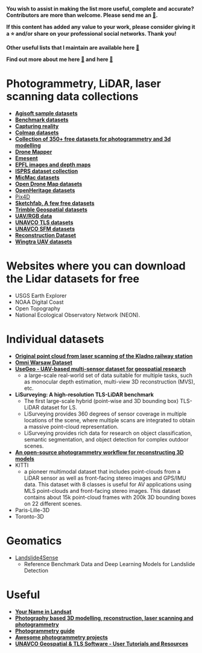 **You wish to assist in making the list more useful, complete and accurate? Contributors are more than welcome. Please send me an [:e-mail:](mailto:mvarga1989@gmail.com).**

**If this content has added any value to your work, please consider giving it a :star: and/or share on your professional social networks. Thank you!**

**Other useful lists that I maintain are available here [:link:](https://github.com/mvarga1989#community-lists-that-i-maintain)**

**Find out more about me here [:link:](https://mvarga1989.github.io/Matej_Varga/) and here [:link:](https://mvarga1989.github.io/mvarga1989_linktree/)**


# Photogrammetry, LiDAR, laser scanning data collections
- [**Agisoft sample datasets**](https://www.agisoft.com/downloads/sample-data/)
- [**Benchmark datasets**](https://benchmedata.org/BeMeDa)
- [**Capturing reality**](https://www.capturingreality.com/free-datasets)
- [**Colmap datasets**](https://colmap.github.io/datasets.html)
- [**Collection of 350+ free datasets for photogrammetry and 3d modelling**](https://github.com/natowi/photogrammetry_datasets)
- [**Drone Mapper**](https://dronemapper.com/sample_data/)
- [**Emesent**](https://emesent.com/resource-library/datasets/)
- [**EPFL images and depth maps**](https://documents.epfl.ch/groups/c/cv/cvlab-unit/www/data/multiview/denseMVS.html)
- [**ISPRS dataset collection**](https://www.isprs.org/data/)
- [**MicMac datasets**](https://micmac.ensg.eu/index.php/Datasets)
- [**Open Drone Map datasets**](https://www.opendronemap.org/odm/datasets/)
- [**OpenHeritage datasets**](https://openheritage3d.org/data#%7B%7D)
- [Pix4D](https://support.pix4d.com/hc/en-us/articles/360000235126-Example-projects-real-photogrammetry-data)
- [**Sketchfab, A few free datasets**](https://sketchfab.com/3d-models/example-photogrammetry-datasets-free-ac9c30e8ae8c40da8217981862cc2147)
- [**Trimble Geospatial datasets**](https://geospatial.trimble.com/en/datasets)
- [**UAV/RGB data**](https://zenodo.org/search?q=metadata.creators.person_or_org.name%3A%22Skaloud%2C%20Jan%22&f=resource_type%3Adataset&l=list&p=1&s=10&sort=bestmatch)
- [**UNAVCO TLS datasets**](https://tls.unavco.org/projects/)
- [**UNAVCO SFM datasets**](https://tls.unavco.org/sfm_projects)
- [**Reconstruction Dataset**](https://github.com/rperrot/ReconstructionDataSet)
- [**Wingtra UAV datasets**](https://wingtra.com/mapping-drone-wingtraone/aerial-map-types/data-sets-and-maps/)


# Websites where you can download the Lidar datasets for free
- USGS Earth Explorer
- NOAA Digital Coast
- Open Topography
- National Ecological Observatory Network (NEON).
 
# Individual datasets
- [**Original point cloud from laser scanning of the Kladno railway station**](https://zenodo.org/records/14221915)
- [**Omni Warsaw Dataset**](https://github.com/MapsHD/OmniWarsawDataset?tab=readme-ov-file)
- [**UseGeo - UAV-based multi-sensor dataset for geospatial research**](https://github.com/3DOM-FBK/usegeo)
   - a large-scale real-world set of data suitable for multiple tasks, such as monocular depth estimation, multi-view 3D reconstruction (MVS), etc.
- **LiSurveying: A high-resolution TLS-LiDAR benchmark**
   - The first large-scale hybrid (point-wise and 3D bounding box) TLS-LiDAR dataset for LS.
   - LiSurveying provides 360 degrees of sensor coverage in multiple locations of the scene, where multiple scans are integrated to obtain a massive point-cloud representation.
   - LiSurveying provides rich data for research on object classification, semantic segmentation, and object detection for complex outdoor scenes.
- [**An open-source photogrammetry workflow for reconstructing 3D models**](https://osf.io/b39yx/)
-  KITTI
   - a pioneer multimodal dataset that includes point-clouds from a LiDAR sensor as well as front-facing stereo images and GPS/IMU data. This dataset with 8 classes is useful for AV applications using MLS point-clouds and front-facing stereo images. This dataset contains about 15k point-cloud frames with 200k 3D bounding boxes on 22 different scenes.
-  Paris-Lille-3D
-  Toronto-3D
# Geomatics 
- [Landslide4Sense](https://github.com/iarai/Landslide4Sense-2022)
   - Reference Benchmark Data and Deep Learning Models for Landslide Detection
# Useful
- [**Your Name in Landsat**](https://landsat.gsfc.nasa.gov/apps/YourNameInLandsat-main/index.html)
- [**Photography based 3D modelling, reconstruction, laser scanning and photogrammetry**](https://paulbourke.net/reconstruction/)
- [**Photogrammetry guide**](https://github.com/mikeroyal/Photogrammetry-Guide)
- [**Awesome photogrammetry projects**](https://github.com/awesome-photogrammetry/awesome-photogrammetry)
- [**UNAVCO Geospatial & TLS Software - User Tutorials and Resources**](https://kb.unavco.org/article/unavco-geospatial-tls-software-user-tutorials-and-resources-826.html)